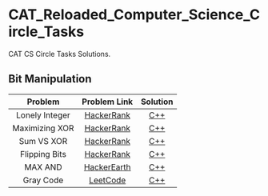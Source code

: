 # CAT_Reloaded_Computer_Science_Circle_Tasks
CAT CS Circle Tasks Solutions.
## Bit Manipulation
| Problem | Problem Link | Solution |
|:-------:|:------------:|:--------:|
| Lonely Integer | [HackerRank](https://www.hackerrank.com/challenges/lonely-integer/problem) | [C++](https://github.com/GalalMohammed/CAT_Reloaded_Computer_Science_Circle_Tasks/blob/main/Bit_Manipulation/Practice/Lonely_Integer.cpp) |
| Maximizing XOR | [HackerRank](https://www.hackerrank.com/challenges/maximizing-xor/problem) | [C++](https://github.com/GalalMohammed/CAT_Reloaded_Computer_Science_Circle_Tasks/blob/main/Bit_Manipulation/Practice/Maximizing_XOR.cpp) |
| Sum VS XOR | [HackerRank](https://www.hackerrank.com/challenges/sum-vs-xor/problem) | [C++](https://github.com/GalalMohammed/CAT_Reloaded_Computer_Science_Circle_Tasks/blob/main/Bit_Manipulation/Practice/SUMvsXOR.cpp) |
| Flipping Bits | [HackerRank](https://www.hackerrank.com/challenges/flipping-bits/problem) | [C++](https://github.com/GalalMohammed/CAT_Reloaded_Computer_Science_Circle_Tasks/blob/main/Bit_Manipulation/Practice/Flipping_Bits.cpp) |
| MAX AND | [HackerEarth](https://www.hackerearth.com/practice/basic-programming/bit-manipulation/basics-of-bit-manipulation/practice-problems/algorithm/max-and-f1fbe59d/) | [C++](https://github.com/GalalMohammed/CAT_Reloaded_Computer_Science_Circle_Tasks/blob/main/Bit_Manipulation/Practice/maxAnd.cpp) |
| Gray Code | [LeetCode](https://leetcode.com/problems/gray-code/description/) | [C++](https://github.com/GalalMohammed/CAT_Reloaded_Computer_Science_Circle_Tasks/blob/main/Bit_Manipulation/Medium_Difficulty/grayCode.cpp) |
